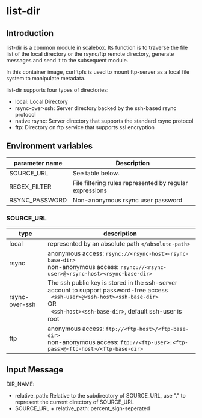 # list-dir

## Introduction

list-dir is a common module in scalebox. Its function is to traverse the file list of the local directory or the rsync/ftp remote directory, generate messages and send it to the subsequent module.

In this container image, curlftpfs is used to mount ftp-server as a local file system to manipulate metadata.

list-dir supports four types of directories:
- local: Local Directory
- rsync-over-ssh: Server directory backed by the ssh-based rsync protocol
- native rsync: Server directory that supports the standard rsync protocol
- ftp: Directory on ftp service that supports ssl encryption

## Environment variables

| parameter name   | Description  |
|  ----  | ----  |
| SOURCE_URL  | See table below. |
| REGEX_FILTER | File filtering rules represented by regular expressions |
| RSYNC_PASSWORD | Non-anonymous rsync user password |

### SOURCE_URL

| type | description |
| --- | ---- |
| local | represented by an absolute path ```</absolute-path> ```|
| rsync | anonymous access: ```rsync://<rsync-host><rsync-base-dir>```<br/> non-anonymous access: ```rsync://<rsync-user>@<rsync-host><rsync-base-dir>```|
| rsync-over-ssh | The ssh public key is stored in the ssh-server account to support password-free access <br/> ``` <ssh-user>@<ssh-host><ssh-base-dir>``` <br/>OR<br/> ``` <ssh-host><ssh-base-dir>```, default ssh-user is root |
| ftp | anonymous access: ```ftp://<ftp-host>/<ftp-base-dir>```<br/> non-anonymous access: ```ftp://<ftp-user>:<ftp-pass>@<ftp-host>/<ftp-base-dir>``` |

## Input Message

DIR_NAME: 
- relative_path: Relative to the subdirectory of SOURCE_URL, use "." to represent the current directory of SOURCE_URL
- SOURCE_URL + relative_path: percent_sign-seperated 

